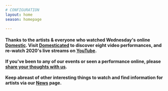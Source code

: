 ```yaml
---
# CONFIGURATION
layout: home
season: homepage

---
```

#### Thanks to the artists & everyone who watched Wednesday's online [Domestic](/current/2021-domestic). Visit <a href="http://domesticatedonline.org" target="_blank">Domesticated</a> to discover eight video performances, and re-watch 2020's live streams on <a href="http://bit.ly/YTwarnmcr" target="_blank">YouTube</a>.<br><br>If you've been to any of our events or seen a performance online, please <a href="http://bit.ly/warnmcrfeedback" target="_blank">share your thoughts with us</a>.<br><br>Keep abreast of other interesting things to watch and find information for artists via our [News](/news) page.
